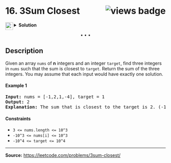 <h1>
16. 3Sum Closest
<img src="https://tinyurl.com/5crhjryh" align="right" alt="views badge">
</h1>

<details>
<summary>
    <img src="https://git.io/JDE5D" height="24" align="left" alt="swift">
    <b>Solution</b>
</summary>

<br/>

```swift
class Solution {
    func threeSumClosest(_ nums: [Int], _ target: Int) -> Int {
        
        let sort = nums.sorted()
        let len = sort.count
        
        var diff = Int.max
        var result = 0
        
        for i in 0..<len - 2 {
            var valA = i + 1, valB = len - 1
            while valA < valB {
                let sum = sort[i] + sort[valA] + sort[valB]
                
                if sum > target { valB -= 1 } else { valA += 1 }
                
                let value = abs(sum - target)
                
                if value < diff {
                    diff = value
                    result = sum
                }
            }
        }
        return result
    }
}
```

<p>
<a href="https://gist.github.com/asahiocean/9ab8db4edb63f74a77f177fbddee4cde">
<img src="https://git.io/JDNlC" alt="GitHub Gist" height="18" align="center">
</a>
<a href="https://leetcode.com/problems/3sum-closest/discuss/1147500/">
<img src="https://git.io/JDSVA" alt="LeetCode Discuss" height="28" align="right">
</a>
</p>
    
</details>

<p align="center">• • •</p>

<h2>Description</h2>

<p>
Given an array <code>nums</code> of <strong>n</strong> integers and an integer <code>target</code>, find three integers in <code>nums</code> such that the sum is closest to <code>target</code>. Return the sum of the three integers. You may assume that each input would have exactly one solution.
</p>

<h4>Example 1</h4>

<pre>
<b>Input:</b> nums = [-1,2,1,-4], target = 1
<b>Output:</b> 2
<b>Explanation:</b> The sum that is closest to the target is 2. (-1 + 2 + 1 = 2).
</pre>

<h4>Constraints</h4>

<ul>
<li><code>3 <= nums.length <= 10^3</code></li>
<li><code>-10^3 <= nums[i] <= 10^3</code></li>
<li><code>-10^4 <= target <= 10^4</code></li>
</ul>

<hr>

<b>Source:</b> https://leetcode.com/problems/3sum-closest/